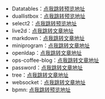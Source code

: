 
- Datatables：[点我跳转预览地址](https://demo.ops-coffee.cn/datatables/)
- duallistbox：[点我跳转预览地址](https://demo.ops-coffee.cn/duallistbox/)
- select2：[点我跳转预览地址](https://demo.ops-coffee.cn/select2/)
- live2d：[点我跳转文章地址](https://blog.ops-coffee.cn/s/xkrxfg4NULauzyU7uZqVwQ)
- markdown：[点我跳转文章地址](https://blog.ops-coffee.cn/s/XchAJWiMN3DNpKGj_yMdcA)
- miniprogram：[点我跳转文章地址](https://blog.ops-coffee.cn/s/fewb1jDso_FKPqhu9P1uHA)
- openldap：[点我跳转文章地址](https://blog.ops-coffee.cn/s/ZNLufJq67RDCt5aICmTmyg)
- ops-coffee-blog：[点我跳转文章地址](https://blog.ops-coffee.cn/s/7g2wncQG1lIziOmtBxXwEw)
- password：[点我跳转文章地址](https://blog.ops-coffee.cn/s/L6Jud6gp5c9bbaUljUkNFA)
- tree：[点我跳转文章地址](https://blog.ops-coffee.cn/s/e3m9xHVsvhe36IvG1YKhbA)
- websocket：[点我跳转文章地址](https://blog.ops-coffee.cn/s/hqaPrPS7w3D-9SeegQAB2Q)
- bpmn: [点我跳转预览地址](https://bpmn.ops-coffee.cn)
